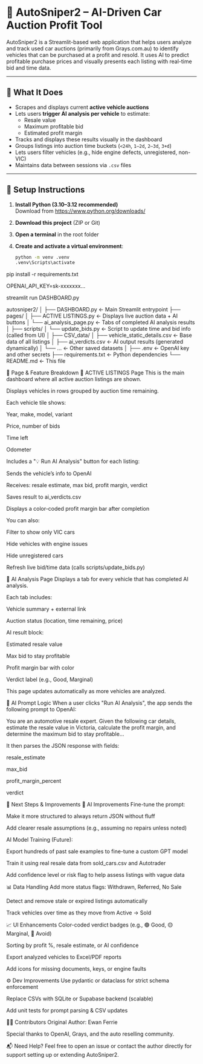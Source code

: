 # 🚗 AutoSniper2 – AI-Driven Car Auction Profit Tool

AutoSniper2 is a Streamlit-based web application that helps users analyze and track used car auctions (primarily from Grays.com.au) to identify vehicles that can be purchased at a profit and resold. It uses AI to predict profitable purchase prices and visually presents each listing with real-time bid and time data.

---

## 🧠 What It Does

- Scrapes and displays current **active vehicle auctions**
- Lets users **trigger AI analysis per vehicle** to estimate:
  - Resale value
  - Maximum profitable bid
  - Estimated profit margin
- Tracks and displays these results visually in the dashboard
- Groups listings into auction time buckets (`<24h`, `1–2d`, `2–3d`, `3+d`)
- Lets users filter vehicles (e.g., hide engine defects, unregistered, non-VIC)
- Maintains data between sessions via `.csv` files

---

## 🚀 Setup Instructions

1. **Install Python (3.10–3.12 recommended)**  
   Download from https://www.python.org/downloads/

2. **Download this project** (ZIP or Git)

3. **Open a terminal** in the root folder

4. **Create and activate a virtual environment**:
   ```bash
   python -m venv .venv
   .venv\Scripts\activate

pip install -r requirements.txt

OPENAI_API_KEY=sk-xxxxxxx...

streamlit run DASHBOARD.py

autosniper2/
│
├── DASHBOARD.py                   ← Main Streamlit entrypoint
├── pages/
│   ├── ACTIVE LISTINGS.py        ← Displays live auction data + AI buttons
│   └── ai_analysis_page.py       ← Tabs of completed AI analysis results
│
├── scripts/
│   └── update_bids.py            ← Script to update time and bid info (called from UI)
│
├── CSV_data/
│   ├── vehicle_static_details.csv ← Base data of all listings
│   ├── ai_verdicts.csv           ← AI output results (generated dynamically)
│   └── ...                       ← Other saved datasets
│
├── .env                          ← OpenAI key and other secrets
├── requirements.txt              ← Python dependencies
└── README.md                     ← This file

📄 Page & Feature Breakdown
🔹 ACTIVE LISTINGS Page
This is the main dashboard where all active auction listings are shown.

Displays vehicles in rows grouped by auction time remaining.

Each vehicle tile shows:

Year, make, model, variant

Price, number of bids

Time left

Odometer

Includes a "💡 Run AI Analysis" button for each listing:

Sends the vehicle’s info to OpenAI

Receives: resale estimate, max bid, profit margin, verdict

Saves result to ai_verdicts.csv

Displays a color-coded profit margin bar after completion

You can also:

Filter to show only VIC cars

Hide vehicles with engine issues

Hide unregistered cars

Refresh live bid/time data (calls scripts/update_bids.py)

🧠 AI Analysis Page
Displays a tab for every vehicle that has completed AI analysis.

Each tab includes:

Vehicle summary + external link

Auction status (location, time remaining, price)

AI result block:

Estimated resale value

Max bid to stay profitable

Profit margin bar with color

Verdict label (e.g., Good, Marginal)

This page updates automatically as more vehicles are analyzed.

🤖 AI Prompt Logic
When a user clicks "Run AI Analysis", the app sends the following prompt to OpenAI:

You are an automotive resale expert. Given the following car details, estimate the resale value in Victoria, calculate the profit margin, and determine the maximum bid to stay profitable...

It then parses the JSON response with fields:

resale_estimate

max_bid

profit_margin_percent

verdict

🔮 Next Steps & Improvements
🧠 AI Improvements
Fine-tune the prompt:

Make it more structured to always return JSON without fluff

Add clearer resale assumptions (e.g., assuming no repairs unless noted)

AI Model Training (Future):

Export hundreds of past sale examples to fine-tune a custom GPT model

Train it using real resale data from sold_cars.csv and Autotrader

Add confidence level or risk flag to help assess listings with vague data

📊 Data Handling
Add more status flags: Withdrawn, Referred, No Sale

Detect and remove stale or expired listings automatically

Track vehicles over time as they move from Active → Sold

📈 UI Enhancements
Color-coded verdict badges (e.g., 🟢 Good, 🟡 Marginal, 🔴 Avoid)

Sorting by profit %, resale estimate, or AI confidence

Export analyzed vehicles to Excel/PDF reports

Add icons for missing documents, keys, or engine faults

⚙️ Dev Improvements
Use pydantic or dataclass for strict schema enforcement

Replace CSVs with SQLite or Supabase backend (scalable)

Add unit tests for prompt parsing & CSV updates

🧑‍💻 Contributors
Original Author: Ewan Ferrie

Special thanks to OpenAI, Grays, and the auto reselling community.

📬 Need Help?
Feel free to open an issue or contact the author directly for support setting up or extending AutoSniper2.